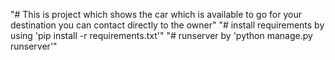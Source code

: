 "# This is project which shows the car which is available to go for your destination you can contact directly to the owner" 
"# install requirements by using 'pip install -r requirements.txt'"
"# runserver by 'python manage.py runserver'"
